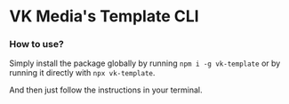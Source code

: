 # VK Media's Template CLI

### How to use?

Simply install the package globally by running `npm i -g vk-template`
or by running it directly with `npx vk-template`.

And then just follow the instructions in your terminal.
